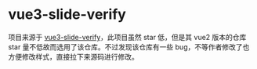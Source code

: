 # vue3-slide-verify

项目来源于 [vue3-slide-verify](https://github.com/monoplasty/vue3-slide-verify)，此项目虽然 star 低，但是其 vue2 版本的仓库 star 量不低故而选用了该仓库。不过发现该仓库有一些 bug，不等作者修改了也方便修改样式，直接拉下来源码进行修改。